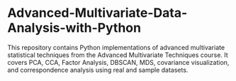 # Advanced-Multivariate-Data-Analysis-with-Python
This repository contains Python implementations of advanced multivariate statistical techniques from the Advanced Multivariate Techniques course. It covers PCA, CCA, Factor Analysis, DBSCAN, MDS, covariance visualization, and correspondence analysis using real and sample datasets.
